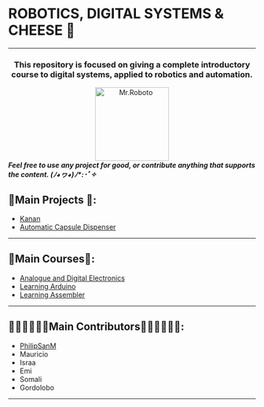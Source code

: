 # ROBOTICS, DIGITAL SYSTEMS & CHEESE 🧀

---

<div align = "middle" id = "Header">
  <h3><strong>
    This repository is focused on giving a complete introductory course to digital systems, 
    applied to robotics and automation.
  </h3></strong>
  <img src="https://user-images.githubusercontent.com/99928036/182035181-974c1a4c-6bb1-4bbe-b228-7b752b281147.png" alt="Mr.Roboto" width="150"/>
</div>

<div id="body">
  <i><strong>
  Feel free to use any project for good, or contribute anything that supports the content.	(ﾉ◕ヮ◕)ﾉ*:･ﾟ✧
  </i></strong>
</div>

## 🤖Main Projects 🤖:

- <a href="https://github.com/PhilipSanM/Robotics_DigitalSystems_and_Cheese/tree/main/Kanan">Kanan</a>
- <a href="https://github.com/PhilipSanM/Robotics_DigitalSystems_and_Cheese/tree/main/ACD">Automatic Capsule Dispenser</a>

---

## 🎒Main Courses🏫:

- <a href="https://github.com/PhilipSanM/Robotics_DigitalSystems_and_Cheese/tree/main/Analogue_Digital_Electronics">Analogue and Digital Electronics</a>
- <a href="https://github.com/PhilipSanM/Robotics_DigitalSystems_and_Cheese/tree/main/Arduino_Path">Learning Arduino</a>
- <a href="https://github.com/PhilipSanM/Robotics_DigitalSystems_and_Cheese/tree/main/Assembler_Path">Learning Assembler</a>

---

## 👩‍💻👨‍💻🧑‍💻Main Contributors🧑‍💻👨‍💻👩‍💻:

- <a href="https://philipsanm.github.io/">PhilipSanM</a>
- Mauricio
- Israa
- Emi
- Somali
- Gordolobo

---
